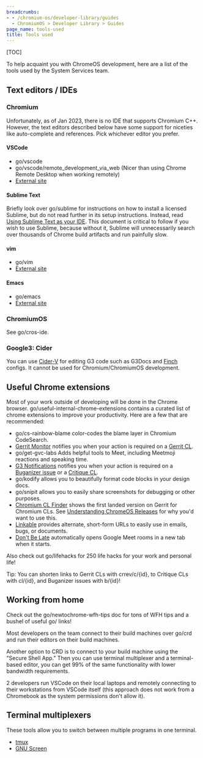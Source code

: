 ```yaml
---
breadcrumbs:
- - /chromium-os/developer-library/guides
  - ChromiumOS > Developer Library > Guides
page_name: tools-used
title: Tools used
---
```


[TOC]

To help acquaint you with ChromeOS development, here are a list of the tools
used by the System Services team.

## Text editors / IDEs

### Chromium

Unfortunately, as of Jan 2023, there is no IDE that supports Chromium C++.
However, the text editors described below have some support for niceties like
auto-complete and references. Pick whichever editor you prefer.

#### VSCode

- go/vscode
- go/vscode/remote_development_via_web (Nicer than using Chrome Remote Desktop
when working remotely)
- [External site](https://code.visualstudio.com/)

#### Sublime Text

Briefly look over go/sublime for instructions on how to install a licensed
Sublime, but do not read further in its setup instructions. Instead, read
[Using Sublime Text as your IDE](https://chromium.googlesource.com/chromium/src/+/refs/heads/main/docs/sublime_ide.md).
This document is critical to follow if you wish to use Sublime, because without
it, Sublime will unnecessarily search over thousands of Chrome build artifacts
and run painfully slow.

#### vim

- go/vim
- [External site](https://www.vim.org)

#### Emacs

- go/emacs
- [External site](https://www.gnu.org/software/emacs)

### ChromiumOS

See go/cros-ide.

### Google3: Cider

You can use [Cider-V](https://cider-v.corp.google.com) for editing G3 code such
as G3Docs and [Finch](http://go/finch) configs. It cannot be used for
Chromium/ChromiumOS development.

## Useful Chrome extensions

Most of your work outside of developing will be done in the Chrome browser.
go/useful-internal-chrome-extensions contains a curated list of chrome
extensions to improve your productivity. Here are a few that are recommended:

-   go/cs-rainbow-blame color-codes the blame layer in Chromium CodeSearch.
-   [Gerrit Monitor](https://chrome.google.com/webstore/detail/gerrit-monitor/leakcdjcdifiihdgalplgkghidmfafoh)
    notifies you when your action is required on a
    [Gerrit CL](https://chromium-review.googlesource.com/).
-   go/get-gvc-labs Adds helpful tools to Meet, including Meetmoji reactions and
    speaking time.
-   [G3 Notifications](https://chrome.google.com/webstore/detail/g3-notifications/mdkmkbpoljeogkhbjlehikpbpdmfaopg)
    notifies you when your action is required on a [Buganizer issue](http://b/)
    or a [Critique CL](http://cl/).
-   go/kodify allows you to beautifully format code blocks in your design docs.
-   go/snipit allows you to easily share screenshots for debugging or other
    purposes.
-   [Chromium CL Finder](https://chromewebstore.google.com/detail/egncfhncpaakcfegigpnijpdlffhljcc?pli=1)
    shows the first landed version on Gerrit for Chromium CLs. See
    [Understanding ChromeOS Releases](/chromium-os/developer-library/reference/release/understanding-chromeos-releases)
    for why you'd want to use this.
-   [Linkable](https://chromewebstore.google.com/detail/gfgjcjnidbkemmgcgpjfnplblfdkgcfk)
    provides alternate, short-form URLs to easily use in emails, bugs, or
    documents.
-   [Don't Be Late](https://chromewebstore.google.com/detail/dpnkhajhejhnmadcjpnbnnmjnjnkbhol?pli=1)
    automatically opens Google Meet rooms in a new tab when it starts.

Also check out go/lifehacks for 250 life hacks for your work and personal life!

Tip: You can shorten links to Gerrit CLs with crrev/c/{id}, to Critique CLs with
cl/{id}, and Buganizer issues with b/{id}!

## Working from home

Check out the go/newtochrome-wfh-tips doc for tons of WFH tips and a bushel of
useful go/ links!

Most developers on the team connect to their build machines over go/crd and run
their editors on their build machines.

Another option to CRD is to connect to your build machine using the "Secure
Shell App." Then you can use terminal multiplexer and a terminal-based editor,
you can get 99% of the same functionality with lower bandwidth requirements.

2 developers run VSCode on their local laptops and remotely connecting to their
workstations from VSCode itself (this approach does not work from a Chromebook
as the system permissions don't allow it).

## Terminal multiplexers

These tools allow you to switch between multiple programs in one terminal.

-   [tmux](https://github.com/tmux/tmux/wiki/Getting-Started)
-   [GNU Screen](https://www.gnu.org/software/screen/manual/screen.html)